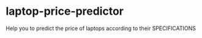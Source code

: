 # laptop-price-predictor

Help you to predict the price of laptops according to their SPECIFICATIONS 
